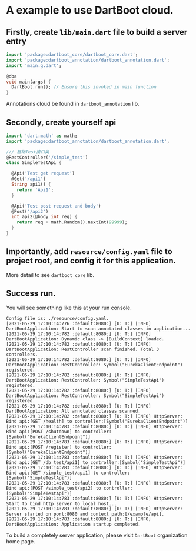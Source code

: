 # A example to use DartBoot cloud.


## Firstly, create `lib/main.dart` file to build a server entry

```dart
import 'package:dartboot_core/dartboot_core.dart';
import 'package:dartboot_annotation/dartboot_annotation.dart';
import 'main.g.dart';

@dba
void main(args) {
  DartBoot.run(); // Ensure this invoked in main function
}
```

Annotations cloud be found in `dartboot_annotation` lib.

## Secondly, create yourself api

```dart
import 'dart:math' as math;
import 'package:dartboot_annotation/dartboot_annotation.dart';

/// 基础Test接口类
@RestController('/simple_test')
class SimpleTestApi {

  @Api('Test get request')
  @Get('/api1')
  String api1() {
    return 'Api1';
  }

  @Api('Test post request and body')
  @Post('/api2')
  int api2(@body int req) {
    return req + math.Random().nextInt(99999);
  }
}
```

## Importantly, add `resource/config.yaml` file to project root, and config it for this application.

More detail to see `dartboot_core` lib.

## Success run.

You will see something like this at your run console.

```text
Config file is: ./resource/config.yaml.
[2021-05-29 17:10:14:776 :default:8080:] [U: T:] [INFO] DartBootApplication: Start to scan annotated classes in application...
[2021-05-29 17:10:14:782 :default:8080:] [U: T:] [INFO] DartBootApplication: Dynamic class -> [BuildContext] loaded.
[2021-05-29 17:10:14:782 :default:8080:] [U: T:] [INFO] DartBootApplication: RestController scan finished. Total 3 controllers.
[2021-05-29 17:10:14:782 :default:8080:] [U: T:] [INFO] DartBootApplication: RestController: Symbol("EurekaClientEndpoint") registered.
[2021-05-29 17:10:14:782 :default:8080:] [U: T:] [INFO] DartBootApplication: RestController: Symbol("SimpleTestApi") registered.
[2021-05-29 17:10:14:782 :default:8080:] [U: T:] [INFO] DartBootApplication: RestController: Symbol("SimpleTestApi") registered.
[2021-05-29 17:10:14:782 :default:8080:] [U: T:] [INFO] DartBootApplication: All annotated classes scanned.
[2021-05-29 17:10:14:782 :default:8080:] [U: T:] [INFO] HttpServer: Bind api:[GET /health] to controller:[Symbol("EurekaClientEndpoint")]
[2021-05-29 17:10:14:783 :default:8080:] [U: T:] [INFO] HttpServer: Bind api:[POST /shutdown] to controller:[Symbol("EurekaClientEndpoint")]
[2021-05-29 17:10:14:783 :default:8080:] [U: T:] [INFO] HttpServer: Bind api:[POST /register] to controller:[Symbol("EurekaClientEndpoint")]
[2021-05-29 17:10:14:783 :default:8080:] [U: T:] [INFO] HttpServer: Bind api:[GET /db_test/api1] to controller:[Symbol("SimpleTestApi")]
[2021-05-29 17:10:14:783 :default:8080:] [U: T:] [INFO] HttpServer: Bind api:[GET /simple_test/api1] to controller:[Symbol("SimpleTestApi")]
[2021-05-29 17:10:14:783 :default:8080:] [U: T:] [INFO] HttpServer: Bind api:[POST /simple_test/api2] to controller:[Symbol("SimpleTestApi")]
[2021-05-29 17:10:14:783 :default:8080:] [U: T:] [INFO] HttpServer: Start to bind http server to local host...
[2021-05-29 17:10:14:783 :default:8080:] [U: T:] [INFO] HttpServer: Server started on port:8080 and context path:[/example/api].
[2021-05-29 17:10:14:783 :default:8080:] [U: T:] [INFO] DartBootApplication: Application startup completed.
```

To build a completely server application, please visit `DartBoot` organization home page.
